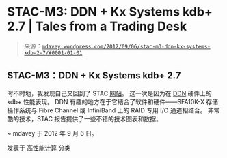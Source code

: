 <!--yml

分类：未分类

日期：2024-05-18 06:35:27

-->

# STAC-M3: DDN + Kx Systems kdb+ 2.7 | Tales from a Trading Desk

> 来源：[`mdavey.wordpress.com/2012/09/06/stac-m3-ddn-kx-systems-kdb-2-7/#0001-01-01`](https://mdavey.wordpress.com/2012/09/06/stac-m3-ddn-kx-systems-kdb-2-7/#0001-01-01)

## STAC-M3：DDN + Kx Systems kdb+ 2.7

时不时地，我发现自己又回到了 STAC [网站](http://www.stacresearch.com/ddn?q=taxonomy/term/268,3)。 这一次是因为在 [DDN](http://www.ddn.com/zh-hans/press-releases/2011/datadirect-networks-ddn-delivers-300-faster-analytics-and-business-intelligence-) 硬件上的 kdb+ 性能表现。 DDN 有趣的地方在于它结合了软件和硬件——SFA10K-X 存储操作系统与 Fibre Channel 或 InfiniBand 上的 RAID 专用 I/O 通道相结合。 非常酷的技术，STAC 报告提供了一些不错的技术图表和数据。

~ mdavey 于 2012 年 9 月 6 日。

发表于 [高性能计算](https://mdavey.wordpress.com/category/hpc/) 分类
